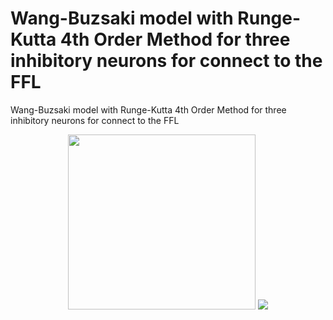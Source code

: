# Wang-Buzsaki model with Runge-Kutta 4th Order Method for three inhibitory neurons for connect to the FFL
Wang-Buzsaki model with Runge-Kutta 4th Order Method for three inhibitory neurons for connect to the FFL


<p align="center">
  <img src="https://raw.githubusercontent.com/aliseif321/FFL_____Wang-Buzsaki_Runge-Kutta/main/Pictures/Network-motifs-found-in-biological-networks-The-feed-forward-loop-bi-fan-and-biparallel.png" width="300" height="280">

  <img src="https://raw.githubusercontent.com/aliseif321/FFL_____Wang-Buzsaki_Runge-Kutta/main/Pictures/Wang-Buzsaki_Runge-Kutta_FFL.png">
</p>
